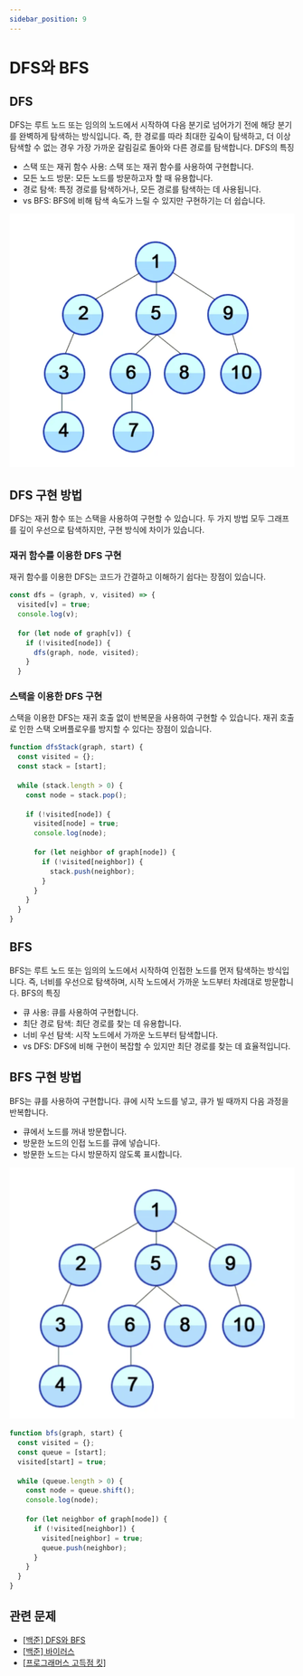 ```yaml
---
sidebar_position: 9
---
```


# DFS와 BFS

## DFS
DFS는 루트 노드 또는 임의의 노드에서 시작하여 다음 분기로 넘어가기 전에 해당 분기를 완벽하게 탐색하는 방식입니다. 즉, 한 경로를 따라 최대한 깊숙이 탐색하고, 더 이상 탐색할 수 없는 경우 가장 가까운 갈림길로 돌아와 다른 경로를 탐색합니다.
DFS의 특징
- 스택 또는 재귀 함수 사용: 스택 또는 재귀 함수를 사용하여 구현합니다.
- 모든 노드 방문: 모든 노드를 방문하고자 할 때 유용합니다.
- 경로 탐색: 특정 경로를 탐색하거나, 모든 경로를 탐색하는 데 사용됩니다.
- vs BFS: BFS에 비해 탐색 속도가 느릴 수 있지만 구현하기는 더 쉽습니다.

![dfs](/img/dfs.webp)


## DFS 구현 방법
DFS는 재귀 함수 또는 스택을 사용하여 구현할 수 있습니다. 두 가지 방법 모두 그래프를 깊이 우선으로 탐색하지만, 구현 방식에 차이가 있습니다.

### 재귀 함수를 이용한 DFS 구현
재귀 함수를 이용한 DFS는 코드가 간결하고 이해하기 쉽다는 장점이 있습니다.

```js
const dfs = (graph, v, visited) => {
  visited[v] = true;
  console.log(v);

  for (let node of graph[v]) {
    if (!visited[node]) {
      dfs(graph, node, visited);
    }
  }
```

### 스택을 이용한 DFS 구현
스택을 이용한 DFS는 재귀 호출 없이 반복문을 사용하여 구현할 수 있습니다. 재귀 호출로 인한 스택 오버플로우를 방지할 수 있다는 장점이 있습니다.

```js
function dfsStack(graph, start) {
  const visited = {};
  const stack = [start];

  while (stack.length > 0) {
    const node = stack.pop();

    if (!visited[node]) {
      visited[node] = true;
      console.log(node);

      for (let neighbor of graph[node]) {
        if (!visited[neighbor]) {
          stack.push(neighbor);
        }
      }
    }
  }
}
```

## BFS
BFS는 루트 노드 또는 임의의 노드에서 시작하여 인접한 노드를 먼저 탐색하는 방식입니다. 즉, 너비를 우선으로 탐색하며, 시작 노드에서 가까운 노드부터 차례대로 방문합니다.
BFS의 특징
- 큐 사용: 큐를 사용하여 구현합니다.
- 최단 경로 탐색: 최단 경로를 찾는 데 유용합니다.
- 너비 우선 탐색: 시작 노드에서 가까운 노드부터 탐색합니다.
- vs DFS: DFS에 비해 구현이 복잡할 수 있지만 최단 경로를 찾는 데 효율적입니다.

## BFS 구현 방법
BFS는 큐를 사용하여 구현합니다. 큐에 시작 노드를 넣고, 큐가 빌 때까지 다음 과정을 반복합니다.
- 큐에서 노드를 꺼내 방문합니다.
- 방문한 노드의 인접 노드를 큐에 넣습니다.
- 방문한 노드는 다시 방문하지 않도록 표시합니다.

![bfs](/img/bfs.png)

```js
function bfs(graph, start) {
  const visited = {};
  const queue = [start];
  visited[start] = true;

  while (queue.length > 0) {
    const node = queue.shift();
    console.log(node);

    for (let neighbor of graph[node]) {
      if (!visited[neighbor]) {
        visited[neighbor] = true;
        queue.push(neighbor);
      }
    }
  }
}
````


## 관련 문제
- [[백준] DFS와 BFS](https://www.acmicpc.net/problem/1260)
- [[백준] 바이러스](https://www.acmicpc.net/problem/2606)
- [[프로그래머스 고득점 킷]](https://school.programmers.co.kr/learn/courses/30/parts/12421)
